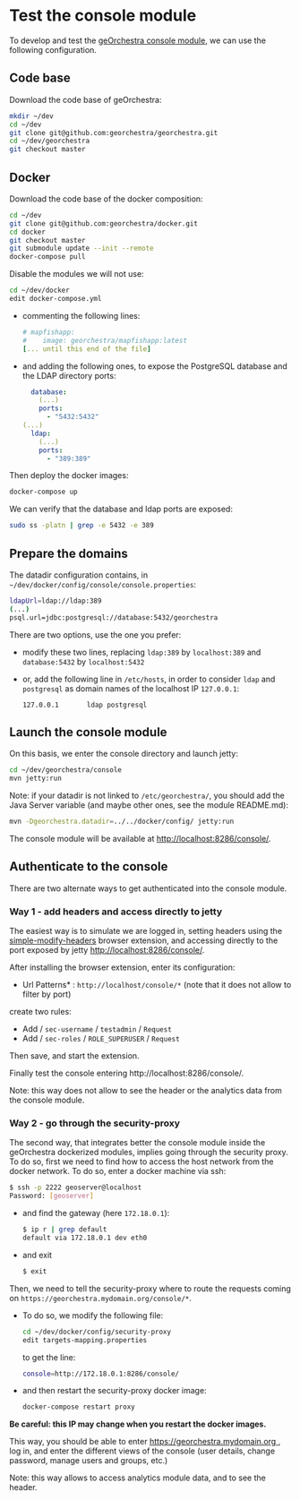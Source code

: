 # Test the console module

To develop and test the [geOrchestra console module](https://github.com/georchestra/georchestra/tree/master/console), we can use the following configuration.

## Code base

Download the code base of geOrchestra:


```bash
mkdir ~/dev
cd ~/dev
git clone git@github.com:georchestra/georchestra.git
cd ~/dev/georchestra
git checkout master
```

## Docker

Download the code base of the docker composition:

```bash
cd ~/dev
git clone git@github.com:georchestra/docker.git
cd docker
git checkout master
git submodule update --init --remote
docker-compose pull
```

Disable the modules we will not use:

```bash
cd ~/dev/docker
edit docker-compose.yml
```

- commenting the following lines:

    ```yml
    # mapfishapp:
    #    image: georchestra/mapfishapp:latest
    [... until this end of the file]
    ```

- and adding the following ones, to expose the PostgreSQL database and the LDAP directory ports:

    ```yml
      database:
        (...)
        ports:
          - "5432:5432"
    (...)
      ldap:
        (...)
        ports:
          - "389:389"
    ```

Then deploy the docker images:

```bash
docker-compose up
```

We can verify that the database and ldap ports are exposed:

```bash
sudo ss -platn | grep -e 5432 -e 389
```

## Prepare the domains

The datadir configuration contains, in `~/dev/docker/config/console/console.properties`:

```bash
ldapUrl=ldap://ldap:389
(...)
psql.url=jdbc:postgresql://database:5432/georchestra
```

There are two options, use the one you prefer:

- modify these two lines, replacing `ldap:389` by `localhost:389` and `database:5432` by `localhost:5432`
- or, add the following line in `/etc/hosts`, in order to consider `ldap` and `postgresql` as domain names of the localhost IP `127.0.0.1`:

    ```
    127.0.0.1       ldap postgresql
    ```
## Launch the console module

On this basis, we enter the console directory and launch jetty:

```bash
cd ~/dev/georchestra/console
mvn jetty:run
```

Note: if your datadir is not linked to `/etc/georchestra/`, you should add the Java Server variable (and maybe other ones, see the module README.md):

```bash
mvn -Dgeorchestra.datadir=../../docker/config/ jetty:run
```

The console module will be available at [http://localhost:8286/console/](http://localhost:8286/console).

## Authenticate to the console

There are two alternate ways to get authenticated into the console module.

### Way 1 - add headers and access directly to jetty

The easiest way is to simulate we are logged in, setting headers using the [simple-modify-headers](https://github.com/didierfred/SimpleModifyHeaders) browser extension, and accessing directly to the port exposed by jetty [http://localhost:8286/console/](http://localhost:8286/console).

After installing the browser extension, enter its configuration:

- Url Patterns* : `http://localhost/console/*` (note that it does not allow to filter by port)

create two rules:

- Add / `sec-username` / `testadmin` / `Request`
- Add / `sec-roles` / `ROLE_SUPERUSER` / `Request`

Then save, and start the extension.

Finally test the console entering http://localhost:8286/console/.

Note: this way does not allow to see the header or the analytics data from the console module.

### Way 2 - go through the security-proxy

The second way, that integrates better the console module inside the geOrchestra dockerized modules, implies going through the security proxy. To do so, first we need to find how to access the host network from the docker network. To do so, enter a docker machine via ssh:

```bash
$ ssh -p 2222 geoserver@localhost
Password: [geoserver]
```

- and find the gateway (here `172.18.0.1`):

    ```bash
    $ ip r | grep default
    default via 172.18.0.1 dev eth0
    ```

- and exit

    ```bash
    $ exit
    ```

Then, we need to tell the security-proxy where to route the requests coming on `https://georchestra.mydomain.org/console/*`.

- To do so, we modify the following file:

    ```bash
    cd ~/dev/docker/config/security-proxy
    edit targets-mapping.properties
    ```

    to get the line:

    ```bash
    console=http://172.18.0.1:8286/console/
    ```

- and then restart the security-proxy docker image:

    ```bash
    docker-compose restart proxy
    ```

**Be careful: this IP may change when you restart the docker images.**

This way, you should be able to enter [https://georchestra.mydomain.org ](https://georchestra.mydomain.org/), log in, and enter the different views of the console (user details, change password, manage users and groups, etc.)

Note: this way allows to access analytics module data, and to see the header.
